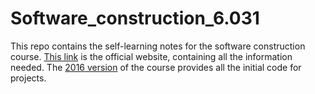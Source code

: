 # Software_construction_6.031
This repo contains the self-learning notes for the software construction course. [This link](https://web.mit.edu/6.031/www/sp21/) is the official website, containing all the information needed. The [2016 version](https://ocw.mit.edu/ans7870/6/6.005/s16/index.html) of the course provides all the initial code for projects. 
